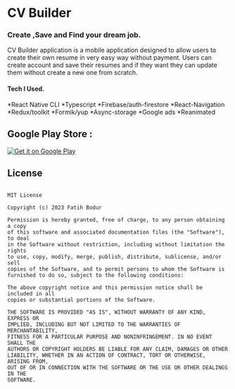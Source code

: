 # CV Builder
### Create ,Save and  Find your dream job.
CV Builder application is a mobile application designed to allow users to create their own resume in very easy way without payment. 
Users can create account and save their resumes and if they want they can update them without create a new one from scratch.

#### Tech I Used.
*React Native CLI
*Typescript
*Firebase/auth-firestore
*React-Navigation
*Redux/toolkit
*Formik/yup
*Async-storage
*Google ads
*Reanimated

## Google Play Store :

[![Get it on Google Play](https://play.google.com/intl/en_us/badges/images/badge_new.png)](https://play.google.com/store/apps/details?id=com.footyapp)


## License
```

MIT License

Copyright (c) 2023 Fatih Bodur

Permission is hereby granted, free of charge, to any person obtaining a copy
of this software and associated documentation files (the "Software"), to deal
in the Software without restriction, including without limitation the rights
to use, copy, modify, merge, publish, distribute, sublicense, and/or sell
copies of the Software, and to permit persons to whom the Software is
furnished to do so, subject to the following conditions:

The above copyright notice and this permission notice shall be included in all
copies or substantial portions of the Software.

THE SOFTWARE IS PROVIDED "AS IS", WITHOUT WARRANTY OF ANY KIND, EXPRESS OR
IMPLIED, INCLUDING BUT NOT LIMITED TO THE WARRANTIES OF MERCHANTABILITY,
FITNESS FOR A PARTICULAR PURPOSE AND NONINFRINGEMENT. IN NO EVENT SHALL THE
AUTHORS OR COPYRIGHT HOLDERS BE LIABLE FOR ANY CLAIM, DAMAGES OR OTHER
LIABILITY, WHETHER IN AN ACTION OF CONTRACT, TORT OR OTHERWISE, ARISING FROM,
OUT OF OR IN CONNECTION WITH THE SOFTWARE OR THE USE OR OTHER DEALINGS IN THE
SOFTWARE.
